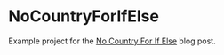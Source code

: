 # NoCountryForIfElse

Example project for the [No Country For If Else](http://engineering.facile.it/no-country-for-if-else-english-version/) blog post.
